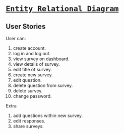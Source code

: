 # [`Entity Relational Diagram`](client-survey-erd.jpg)

## User Stories

User can:
1. create account.
1. log in and log out.
1. view survey on dashboard.
1. view details of survey.
1. edit title of survey.
1. create new survey.
1. edit question.
1. delete question from survey.
1. delete survey.
1. change password.



Extra

1. add questions within new survey.
1. edit responses.
1. share surveys.

<!-- Customer can:

1. see question
1. answers question
1. submit survey
1. create account -->
